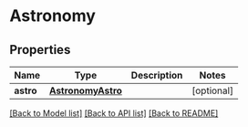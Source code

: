 # Astronomy

## Properties
Name | Type | Description | Notes
------------ | ------------- | ------------- | -------------
**astro** | [**AstronomyAstro**](AstronomyAstro.md) |  | [optional] 

[[Back to Model list]](../README.md#documentation-for-models) [[Back to API list]](../README.md#documentation-for-api-endpoints) [[Back to README]](../README.md)

